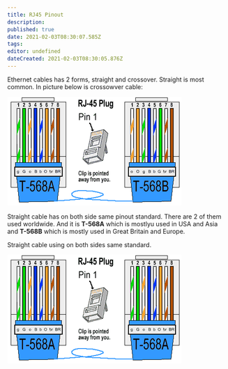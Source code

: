 ```yaml
---
title: RJ45 Pinout
description: 
published: true
date: 2021-02-03T08:30:07.585Z
tags: 
editor: undefined
dateCreated: 2021-02-03T08:30:05.876Z
---
```


Ethernet cables has 2 forms, straight and crossover. Straight is most common. In picture below is crossowver cable:

![cross-over-rj45-cable.gif](/cross-over-rj45-cable.gif)

Straight cable has on both side same pinout standard. There are 2 of them used worldwide. And it is **T-568A** which is mostlyu used in USA and Asia and **T-568B** which is mostly used in Great Britain and Europe.

Straight cable using on both sides same standard.

![rj45-pinout.gif](/rj45-pinout.gif)

